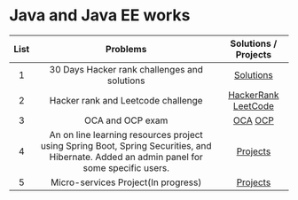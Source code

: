# Java and Java EE works 

|  List  |                Problems                |                                         Solutions / Projects                                         |                                                        
| :---: | :-------------------------------------: | :--------------------------------------------------------------------------------------: | 
|   1   |              30 Days Hacker rank challenges and solutions               |         [Solutions](https://github.com/masb80/Java_and_JavaEE_works/tree/master/hacker_rank_30_days)          |
|   2   |              Hacker rank and Leetcode challenge               |        [HackerRank](https://github.com/masb80/Java_and_JavaEE_works/tree/master/coding_challenge/HackerRank) [LeetCode](https://github.com/masb80/Java_and_JavaEE_works/tree/master/coding_challenge/LeetCode)
|   3   |              OCA and OCP exam               |         [OCA](https://github.com/masb80/Java_and_JavaEE_works/tree/master/OCAExam) [OCP](https://github.com/masb80/Java_and_JavaEE_works/tree/master/OCPExam)
|   4   |              An on line learning resources project using Spring Boot, Spring Securities, and Hibernate. Added an admin panel for some specific users.                |         [Projects](https://github.com/masb80/Java_and_JavaEE_works)          |  
|   5   |              Micro-services Project(In progress)                |         [Projects](https://github.com/masb80/Java_and_JavaEE_works) 